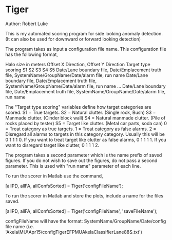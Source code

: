 # Tiger

Author: Robert Luke

This is my automated scoring program for side looking anomaly detection.  (It can also be used for downward or forward looking detection)

The program takes as input a configuration file name.  This configuration file has the following format,

Halo size in meters
Offset X Direction, Offset Y Direction
Target type scoring S1 S2 S3 S4 S5
Date/Lane boundary file, Date/Emplacement truth file, SystemName/GroupName/Date/alarm file, run name
Date/Lane boundary file, Date/Emplacement truth file, SystemName/GroupName/Date/alarm file, run name
...
Date/Lane boundary file, Date/Emplacement truth file, SystemName/GroupName/Date/alarm file, run name


The "Target type scoring" variables define how target categories are scored. 
S1 = True targets.
S2 = Natural clutter. (Single rock, Bush)
S3 = Manmade clutter. (Cinder block wall)
S4 = Natural manmade clutter.  (Pile of rocks placed by tester)
S5 = Target like clutter. (Metal car parts, soda can)
0 = Treat category as true targets.
1 = Treat category as false alarms.
2 = Disregard all alarms to targets in this category category.
Usually this will be 0 1 1 1 0.  If you want to treat target like clutter as false alarms, 0 1 1 1 1.  If you want to disregard target like clutter, 0 1 1 1 2.

The program takes a second parameter which is the name prefix of saved figures.  If you do not wish to save out the figures, do not pass a second parameter. This is used with "run name" parameter of each line.

To run the scorer in Matlab use the command,

[allPD, allFA, allConfsSorted] = Tiger('configFileName');

To run the scorer in Matlab and store the plots, include a name for the files saved.

[allPD, allFA, allConfsSorted] = Tiger('configFileName', 'saveFileName');

configFileName will have the format: SystemName/GroupName/Date/config file name (i.e. 'Akela\MU\Apr15\configTigerEFPMUAkelaClassifierLane88S.txt')
